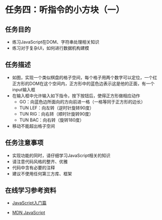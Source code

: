 # 任务四：听指令的小方块（一）

## 任务目的
- 练习JavaScript在DOM、字符串处理相关知识
- 练习对于复杂UI，如何进行数据机构建模
## 任务描述
- 如图，实现一个类似棋盘的格子空间，每个格子用两个数字可以定位，一个红正方形的DOM在这个空间内，正方形中的蓝色边表示这是他的正面，有一个input输入框
- 在输入框中允许输入如下指令，按下按钮后，使得正方形做相应动作
   - GO：向蓝色边所面向的方向前进一格（一格等同于正方形的边长）
  - TUN LEF：向左转（逆时针旋转90度）
  - TUN RIG：向右转（顺时针旋转90度）
  - TUN BAC：向右转（旋转180度）
- 移动不能超出格子空间
## 任务注意事项
- 实现功能的同时，请仔细学习JavaScript相关的知识
- 请注意代码风格的整齐、优雅
- 代码中含有必要的注释
- 建议不使用任何第三方库、框架
## 在线学习参考资料
- [JavaScript入门篇][1]
- [MDN JavaScript][2]


  [1]: http://www.imooc.com/view/36
  [2]: https://developer.mozilla.org/zh-CN/docs/Web/JavaScript
